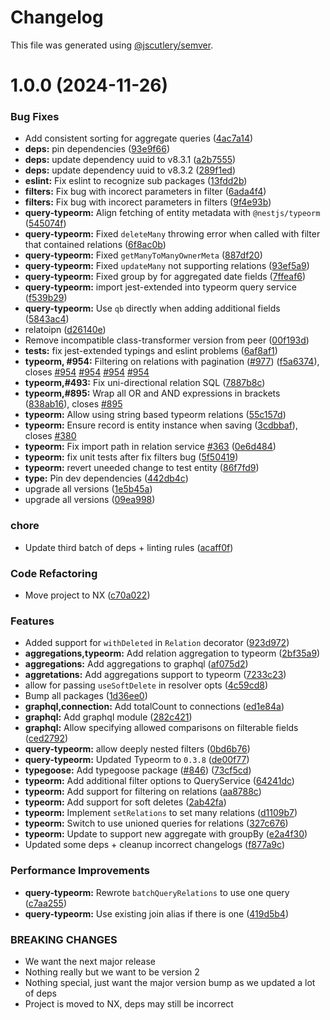 # Changelog

This file was generated using [@jscutlery/semver](https://github.com/jscutlery/semver).

# 1.0.0 (2024-11-26)


### Bug Fixes

* Add consistent sorting for aggregate queries ([4ac7a14](https://github.com/Rezonate-io/nestjs-query/commit/4ac7a1485c7dcd83569951298606f487608806b1))
* **deps:** pin dependencies ([93e9f66](https://github.com/Rezonate-io/nestjs-query/commit/93e9f664d21e05ed1adc35f1bfafcb6acfe8e536))
* **deps:** update dependency uuid to v8.3.1 ([a2b7555](https://github.com/Rezonate-io/nestjs-query/commit/a2b7555c1186e48999d44aa8af9b792f32b18b7e))
* **deps:** update dependency uuid to v8.3.2 ([289f1ed](https://github.com/Rezonate-io/nestjs-query/commit/289f1ed5610781792d3c1efa5492376095084ac0))
* **eslint:** Fix eslint to recognize sub packages ([13fdd2b](https://github.com/Rezonate-io/nestjs-query/commit/13fdd2b31289dbc80316cbdb5aa32edbe596bad4))
* **filters:** Fix bug with incorect parameters in filter ([6ada4f4](https://github.com/Rezonate-io/nestjs-query/commit/6ada4f4a12633d41c60de9540dfc28ed0985ca62))
* **filters:** Fix bug with incorect parameters in filters ([9f4e93b](https://github.com/Rezonate-io/nestjs-query/commit/9f4e93b7726d85cb4febe86d2caf941dc957463a))
* **query-typeorm:** Align fetching of entity metadata with `@nestjs/typeorm` ([545074f](https://github.com/Rezonate-io/nestjs-query/commit/545074fa6511dea47d64ecbea84bf586a1c9ca0f))
* **query-typeorm:** Fixed `deleteMany` throwing error when called with filter that contained relations ([6f8ac0b](https://github.com/Rezonate-io/nestjs-query/commit/6f8ac0b7960447e903c40635990addb66b46348c))
* **query-typeorm:** Fixed `getManyToManyOwnerMeta` ([887df20](https://github.com/Rezonate-io/nestjs-query/commit/887df206eca99a80e5f8b37b5f00711d1ee3ecec))
* **query-typeorm:** Fixed `updateMany` not supporting relations ([93ef5a9](https://github.com/Rezonate-io/nestjs-query/commit/93ef5a9002b1c2206a39770d6f8f59c5bfe26ecc))
* **query-typeorm:** Fixed group by for aggregated date fields ([7ffeaf6](https://github.com/Rezonate-io/nestjs-query/commit/7ffeaf6b9e400eb027298a3870712eb7124c88bb))
* **query-typeorm:** import jest-extended into typeorm query service ([f539b29](https://github.com/Rezonate-io/nestjs-query/commit/f539b29fad60c070e8736f872d547fd498eb3c4f))
* **query-typeorm:** Use `qb` directly when adding additional fields ([5843ac4](https://github.com/Rezonate-io/nestjs-query/commit/5843ac4a7f0542efa9d33d1798e7ac3c2eaf16ca))
* relatoipn ([d26140e](https://github.com/Rezonate-io/nestjs-query/commit/d26140e814b511609e8e63e6f4ead36f5bfdeabc))
* Remove incompatible class-transformer version from peer ([00f193d](https://github.com/Rezonate-io/nestjs-query/commit/00f193d0000c13e46b9a5868a7b213162f025ac3))
* **tests:** fix jest-extended typings and eslint problems ([6af8af1](https://github.com/Rezonate-io/nestjs-query/commit/6af8af13a33faaa1585561e7b426b125a6368b6b))
* **typeorm, #954:** Filtering on relations with pagination  ([#977](https://github.com/Rezonate-io/nestjs-query/issues/977)) ([f5a6374](https://github.com/Rezonate-io/nestjs-query/commit/f5a6374f6e22470f63ef6257f7271c818ed09321)), closes [#954](https://github.com/Rezonate-io/nestjs-query/issues/954) [#954](https://github.com/Rezonate-io/nestjs-query/issues/954) [#954](https://github.com/Rezonate-io/nestjs-query/issues/954) [#954](https://github.com/Rezonate-io/nestjs-query/issues/954)
* **typeorm,#493:** Fix uni-directional relation SQL ([7887b8c](https://github.com/Rezonate-io/nestjs-query/commit/7887b8c94516194840df03139fecd0d5a0f38f65))
* **typeorm,#895:** Wrap all OR and AND expressions in brackets ([838ab16](https://github.com/Rezonate-io/nestjs-query/commit/838ab16befe7a53f5fb11e84624c3b30811f61c6)), closes [#895](https://github.com/Rezonate-io/nestjs-query/issues/895)
* **typeorm:** Allow using string based typeorm relations ([55c157d](https://github.com/Rezonate-io/nestjs-query/commit/55c157dbea9ce8c1186a2c2ea17f847857fd2226))
* **typeorm:** Ensure record is entity instance when saving ([3cdbbaf](https://github.com/Rezonate-io/nestjs-query/commit/3cdbbaff11b18bcc5e6fd29fd182e2bd66b14f17)), closes [#380](https://github.com/Rezonate-io/nestjs-query/issues/380)
* **typeorm:** Fix import path in relation service [#363](https://github.com/Rezonate-io/nestjs-query/issues/363) ([0e6d484](https://github.com/Rezonate-io/nestjs-query/commit/0e6d484920960ed1966360a89af979230667b5f7))
* **typeorm:** fix unit tests after fix filters bug ([5f50419](https://github.com/Rezonate-io/nestjs-query/commit/5f5041906694ae7c4aa799f52049d0981b97ccfc))
* **typeorm:** revert uneeded change to test entity ([86f7fd9](https://github.com/Rezonate-io/nestjs-query/commit/86f7fd9abb101eb40af2cf66009d50cb8c173eea))
* **type:** Pin dev dependencies ([442db4c](https://github.com/Rezonate-io/nestjs-query/commit/442db4cd9b9d48d0c6a20209f0b44c4a314660ac))
* upgrade all versions ([1e5b45a](https://github.com/Rezonate-io/nestjs-query/commit/1e5b45afbb913ecab6c808f077b3a85c9ec72ce1))
* upgrade all versions ([09ea998](https://github.com/Rezonate-io/nestjs-query/commit/09ea9984e90dab187dc79a542b835c5f6bdfcdd0))


### chore

* Update third batch of deps + linting rules ([acaff0f](https://github.com/Rezonate-io/nestjs-query/commit/acaff0fd56918a26cc108d6d98ef71b275400da4))


### Code Refactoring

* Move project to NX ([c70a022](https://github.com/Rezonate-io/nestjs-query/commit/c70a022671b84025bb10ba3db0a3e5a11ddcccd7))


### Features

* Added support for `withDeleted` in `Relation` decorator ([923d972](https://github.com/Rezonate-io/nestjs-query/commit/923d972660d06cc76065d90b4a46f8775669ff0b))
* **aggregations,typeorm:** Add relation aggregation to typeorm ([2bf35a9](https://github.com/Rezonate-io/nestjs-query/commit/2bf35a92ce80b1f3026fd87cb62cad17eb6eff03))
* **aggregations:** Add aggregations to graphql ([af075d2](https://github.com/Rezonate-io/nestjs-query/commit/af075d2e93b6abbbfbe32afcc917350f803fadaa))
* **aggretations:** Add aggregations support to typeorm ([7233c23](https://github.com/Rezonate-io/nestjs-query/commit/7233c2397d0ac332e5209ab87ae62f5f555609d6))
* allow for passing `useSoftDelete` in resolver opts ([4c59cd8](https://github.com/Rezonate-io/nestjs-query/commit/4c59cd82f87663a40634523101c7f511afe77e63))
* Bump all packages ([1d36ee0](https://github.com/Rezonate-io/nestjs-query/commit/1d36ee0401c7f2a82f2ea06092139526ea879f7c))
* **graphql,connection:** Add totalCount to connections ([ed1e84a](https://github.com/Rezonate-io/nestjs-query/commit/ed1e84a2feb6f89c3b270fcbc1d0eaf6aec5e575))
* **graphql:** Add graphql module ([282c421](https://github.com/Rezonate-io/nestjs-query/commit/282c421d0e6f67fe750fa6005f6cb7d960c8fbd0))
* **graphql:** Allow specifying allowed comparisons on filterable fields ([ced2792](https://github.com/Rezonate-io/nestjs-query/commit/ced27920e5c2278c2a04c027a692e25b3306f6cb))
* **query-typeorm:** allow deeply nested filters ([0bd6b76](https://github.com/Rezonate-io/nestjs-query/commit/0bd6b76c4dbd876df7f9a991803843405d24fdb9))
* **query-typeorm:** Updated Typeorm to `0.3.8` ([de00f77](https://github.com/Rezonate-io/nestjs-query/commit/de00f77965d605ce34e96378a89794347677656c))
* **typegoose:** Add typegoose package ([#846](https://github.com/Rezonate-io/nestjs-query/issues/846)) ([73cf5cd](https://github.com/Rezonate-io/nestjs-query/commit/73cf5cdbf11496ad3a3ce3f6bb69975510de26e2))
* **typeorm:** Add additional filter options to QueryService ([64241dc](https://github.com/Rezonate-io/nestjs-query/commit/64241dc9c4565c3bb2d4f168c837578bd706c48c))
* **typeorm:** Add support for filtering on relations ([aa8788c](https://github.com/Rezonate-io/nestjs-query/commit/aa8788cbbc0c95465e1633b57ca48c91b160038a))
* **typeorm:** Add support for soft deletes ([2ab42fa](https://github.com/Rezonate-io/nestjs-query/commit/2ab42faee2802abae4d8496e2529b8eb23860ed4))
* **typeorm:** Implement `setRelations` to set many relations ([d1109b7](https://github.com/Rezonate-io/nestjs-query/commit/d1109b70f961cf59d7cbc8b8a85c401980a2b6c4))
* **typeorm:** Switch to use unioned queries for relations ([327c676](https://github.com/Rezonate-io/nestjs-query/commit/327c6760e3e1a7db6bb0f872928d0502345c925f))
* **typeorm:** Update to support new aggregate with groupBy ([e2a4f30](https://github.com/Rezonate-io/nestjs-query/commit/e2a4f3066834ae7fddf0239ab647a0a9de667149))
* Updated some deps + cleanup incorrect changelogs ([f877a9c](https://github.com/Rezonate-io/nestjs-query/commit/f877a9c7e1c4f172ed9b94b33398da596e6222f7))


### Performance Improvements

* **query-typeorm:** Rewrote `batchQueryRelations` to use one query ([c7aa255](https://github.com/Rezonate-io/nestjs-query/commit/c7aa255e11e86bf13e87e7d3cd26ef34d556bb1a))
* **query-typeorm:** Use existing join alias if there is one ([419d5b4](https://github.com/Rezonate-io/nestjs-query/commit/419d5b4f23efa111f698620e118b7168a1a594bd))


### BREAKING CHANGES

* We want the next major release
* Nothing really but we want to be version 2
* Nothing special, just want the major version bump as we updated a lot of deps
* Project is moved to NX, deps may still be incorrect
